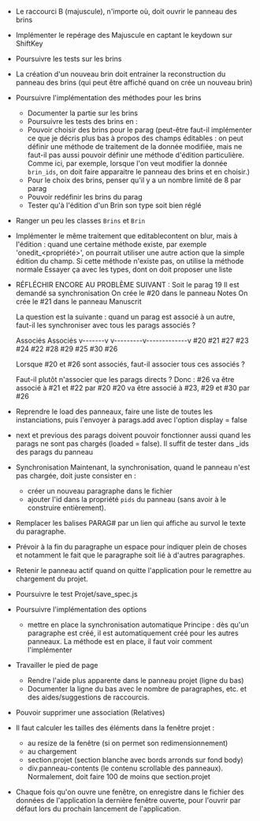 * Le raccourci B (majuscule), n'importe où, doit ouvrir le panneau des brins

* Implémenter le repérage des Majuscule en captant le keydown sur ShiftKey
* Poursuivre les tests sur les brins

* La création d'un nouveau brin doit entrainer la reconstruction du panneau des brins (qui peut être affiché quand on crée un nouveau brin)

* Poursuivre l'implémentation des méthodes pour les brins
  * Documenter la partie sur les brins
  * Poursuivre les tests des brins en :
  * Pouvoir choisir des brins pour le parag (peut-être faut-il implémenter ce que je décris plus bas à propos des champs éditables : on peut définir une méthode de traitement de la donnée modifiée, mais ne faut-il pas aussi pouvoir définir une méthode d'édition particulière. Comme ici, par exemple, lorsque l'on veut modifier la donnée `brin_ids`, on doit faire apparaitre le panneau des brins et en choisir.)
  * Pour le choix des brins, penser qu'il y a un nombre limité de 8 par parag
  * Pouvoir redéfinir les brins du parag
  * Tester qu'à l'édition d'un Brin son type soit bien réglé

* Ranger un peu les classes `Brins` et `Brin`


* Implémenter le même traitement que editablecontent on blur, mais à l'édition : quand une certaine méthode existe, par exemple 'onedit_<propriété>', on pourrait utiliser une autre action que la simple édition du champ. Si cette méthode n'existe pas, on utilise la méthode normale
  Essayer ça avec les types, dont on doit proposer une liste


* RÉFLÉCHIR ENCORE AU PROBLÈME SUIVANT :
  Soit le parag 19
  Il est demandé sa synchronisation
  On crée le #20 dans le panneau Notes
  On crée le #21 dans le panneau Manuscrit

  La question est la suivante : quand un parag est associé à un autre, faut-il
  les synchroniser avec tous les parags associés ?

    Associés                      Associés
   v-------v            v---------v-------------v
  #20     #21          #27       #23           #24
          #22          #28       #29           #25
                                 #30           #26

  Lorsque #20 et #26 sont associés, faut-il associer tous ces associés ?

  Faut-il plutôt n'associer que les parags directs ?
  Donc :
    #26 va être associé à #21 et #22 par #20
    #20 va être associé à #23, #29 et #30 par #26


* Reprendre le load des panneaux, faire une liste de toutes les instanciations, puis l'envoyer
  à parags.add avec l'option display = false

* next et previous des parags doivent pouvoir fonctionner aussi quand les parags ne sont pas chargés (loaded = false). Il suffit de tester dans _ids des parags du panneau

* Synchronisation
  Maintenant, la synchronisation, quand le panneau n'est pas chargée, doit juste
  consister en :
    - créer un nouveau paragraphe dans le fichier
    - ajouter l'id dans la propriété `pids` du panneau (sans avoir à le construire
      entièrement).

* Remplacer les balises PARAG#<id> par un lien qui affiche au survol le texte du paragraphe.

* Prévoir à la fin du paragraphe un espace pour indiquer plein de choses et notamment le
  fait que le paragraphe soit lié à d'autres paragraphes.

* Retenir le panneau actif quand on quitte l'application pour le remettre au chargement du projet.

* Poursuivre le test Projet/save_spec.js

* Poursuivre l'implémentation des options
  - mettre en place la synchronisation automatique
    Principe : dès qu'un paragraphe est créé, il est automatiquement créé pour les
    autres panneaux.
    La méthode est en place, il faut voir comment l'implémenter

* Travailler le pied de page
  - Rendre l'aide plus apparente dans le panneau projet (ligne du bas)
  - Documenter la ligne du bas avec le nombre de paragraphes, etc. et des aides/suggestions de raccourcis.

* Pouvoir supprimer une association (Relatives)

* Il faut calculer les tailles des éléments dans la fenêtre projet :
  - au resize de la fenêtre (si on permet son redimensionnement)
  - au chargement
  * section.projet (section blanche avec bords arronds sur fond body)
  * div.panneau-contents (le contenu scrollable des panneaux). Normalement, doit faire 100 de moins que section.projet

* Chaque fois qu'on ouvre une fenêtre, on enregistre dans le fichier des données de l'application la dernière fenêtre ouverte, pour l'ouvrir par défaut lors du prochain lancement de l'application.
